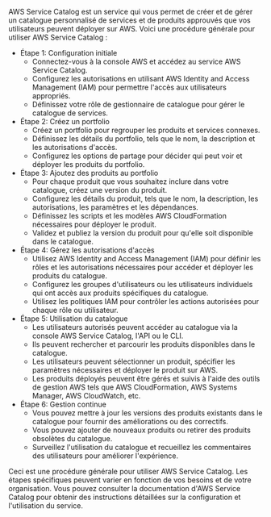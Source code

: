 AWS Service Catalog est un service qui vous permet de créer et de gérer un catalogue personnalisé de services et de produits approuvés que vos utilisateurs peuvent déployer sur AWS. 
Voici une procédure générale pour utiliser AWS Service Catalog :

- Étape 1: Configuration initiale
  - Connectez-vous à la console AWS et accédez au service AWS Service Catalog.
  - Configurez les autorisations en utilisant AWS Identity and Access Management (IAM) pour permettre l'accès aux utilisateurs appropriés.
  - Définissez votre rôle de gestionnaire de catalogue pour gérer le catalogue de services.
- Étape 2: Créez un portfolio
  - Créez un portfolio pour regrouper les produits et services connexes.
  - Définissez les détails du portfolio, tels que le nom, la description et les autorisations d'accès.
  - Configurez les options de partage pour décider qui peut voir et déployer les produits du portfolio.
- Étape 3: Ajoutez des produits au portfolio
  - Pour chaque produit que vous souhaitez inclure dans votre catalogue, créez une version du produit.
  - Configurez les détails du produit, tels que le nom, la description, les autorisations, les paramètres et les dépendances.
  - Définissez les scripts et les modèles AWS CloudFormation nécessaires pour déployer le produit.
  - Validez et publiez la version du produit pour qu'elle soit disponible dans le catalogue.
- Étape 4: Gérez les autorisations d'accès
  - Utilisez AWS Identity and Access Management (IAM) pour définir les rôles et les autorisations nécessaires pour accéder et déployer les produits du catalogue.
  - Configurez les groupes d'utilisateurs ou les utilisateurs individuels qui ont accès aux produits spécifiques du catalogue.
  - Utilisez les politiques IAM pour contrôler les actions autorisées pour chaque rôle ou utilisateur.
- Étape 5: Utilisation du catalogue
  - Les utilisateurs autorisés peuvent accéder au catalogue via la console AWS Service Catalog, l'API ou le CLI.
  - Ils peuvent rechercher et parcourir les produits disponibles dans le catalogue.
  - Les utilisateurs peuvent sélectionner un produit, spécifier les paramètres nécessaires et déployer le produit sur AWS.
  - Les produits déployés peuvent être gérés et suivis à l'aide des outils de gestion AWS tels que AWS CloudFormation, AWS Systems Manager, AWS CloudWatch, etc.
- Étape 6: Gestion continue
  - Vous pouvez mettre à jour les versions des produits existants dans le catalogue pour fournir des améliorations ou des correctifs.
  - Vous pouvez ajouter de nouveaux produits ou retirer des produits obsolètes du catalogue.
  - Surveillez l'utilisation du catalogue et recueillez les commentaires des utilisateurs pour améliorer l'expérience.

Ceci est une procédure générale pour utiliser AWS Service Catalog. Les étapes spécifiques peuvent varier en fonction de vos besoins et de votre organisation. 
Vous pouvez consulter la documentation d'AWS Service Catalog pour obtenir des instructions détaillées sur la configuration et l'utilisation du service.
